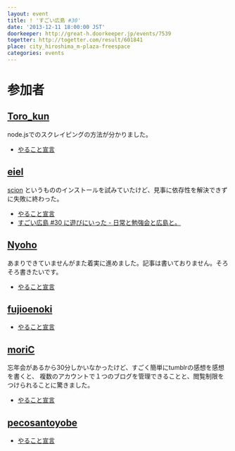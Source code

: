 ```yaml
---
layout: event
title: ! 'すごい広島 #30'
date: '2013-12-11 18:00:00 JST'
doorkeeper: http://great-h.doorkeeper.jp/events/7539
togetter: http://togetter.com/result/601841
place: city_hiroshima_m-plaza-freespace
categories: events
---
```


# 参加者


## [Toro_kun](https://twitter.com/Toro_kun)

node.jsでのスクレイピングの方法が分かりました。

* [やること宣言](https://github.com/great-h/great-h.github.io/issues/463)


## [eiel](https://github.com/eiel)

[scion](https://github.com/nominolo/scion) というもののインストールを試みていたけど、見事に依存性を解決できずに失敗に終わった。

* [やること宣言](https://github.com/great-h/great-h.github.io/issues/460)
* [すごい広島 #30 に遊びにいった - 日常と勉強会と広島と。](http://eielh-life.tumblr.com/post/69701799730/30)


## [Nyoho](http://nyoho.jp)

あまりできていませんがまた着実に進めました。記事は書いておりません。そろそろ書きたいです。

* [やること宣言](https://github.com/great-h/great-h.github.io/issues/467)


## [fujioenoki](https://github.com/fujioenoki)

* [やること宣言](https://github.com/great-h/great-h.github.io/issues/465)


## [moriC](https://github.com/moriC)

忘年会があるから30分しかいなかったけど、すごく簡単にtumblrの感想を感想を書くと、
複数のアカウントで１つのブログを管理できることと、閲覧制限をつけられることに驚きました。

* [やること宣言](https://github.com/great-h/great-h.github.io/issues/461)


## [pecosantoyobe](https://twitter.com/pecosantoyobe)

* [やること宣言](https://github.com/great-h/great-h.github.io/issues/464)
